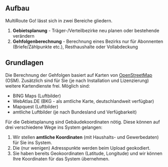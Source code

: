 
## Aufbau 

MultiRoute Go! lässt sich in zwei Bereiche gliedern.

1. **Gebietsplanung** - Träger-/Verteilbezirke neu planen oder bestehende verändern
2.  **Gehfolgenberechnung** - Berechnung eines Bezirks nur für Abonnenten (Briefe/Zählpunkte etc.), Resthaushalte oder Vollabdeckung


## Grundlagen

Die Berechnung der Gehfolgen basiert auf Karten von [OpenStreetMap](https://www.openstreetmap.org) (OSM). 
Zusätzlich sind für Sie (je nach Installation und Lizenzierung) weitere Kartendienste frei. Möglich sind:
* BING Maps (Luftbilder)
* WebAtlas.DE (BKG - als amtliche Karte, deutschlandweit verfügbar)
* Mapquest (Luftbilder)
* amtliche Luftbilder (je nach Bundesland und Verfügbarkeit)

Für die Gebietsplanung sind Gebäudekoordinaten nötig. Diese können auf drei verschiedene Wege ins System gelangen:
1. Wir stellen **amtliche Koordinaten** (mit Haushalts- und Gewerbedaten) für Sie ins System.
2. Die (nur wenigen) Adresspunkte werden beim Upload geokodiert.
3. Sie haben bereits Geokoordinaten (Latitude, Longitude) und wir können Ihre Koordinaten für das System übernehmen.


